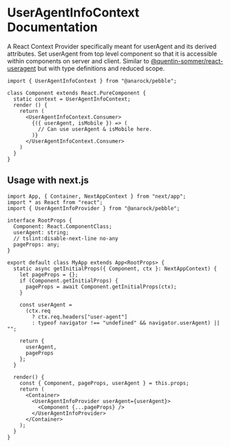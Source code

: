 # UserAgentInfoContext Documentation

A React Context Provider specifically meant for userAgent and its derived attributes.
Set userAgent from top level component so that it is accessible within components on server and client.
Similar to [@quentin-sommer/react-useragent](https://github.com/quentin-sommer/react-useragent) but with type definitions and reduced scope.

```tsx
import { UserAgentInfoContext } from "@anarock/pebble";

class Component extends React.PureComponent {
  static context = UserAgentInfoContext;
  render () {
    return (
      <UserAgentInfoContext.Consumer>
        {({ userAgent, isMobile }) => (
          // Can use userAgent & isMobile here.
        )}
      </UserAgentInfoContext.Consumer>
    )
  }
}
```

## Usage with next.js

```tsx
import App, { Container, NextAppContext } from "next/app";
import * as React from "react";
import { UserAgentInfoProvider } from "@anarock/pebble";

interface RootProps {
  Component: React.ComponentClass;
  userAgent: string;
  // tslint:disable-next-line no-any
  pageProps: any;
}

export default class MyApp extends App<RootProps> {
  static async getInitialProps({ Component, ctx }: NextAppContext) {
    let pageProps = {};
    if (Component.getInitialProps) {
      pageProps = await Component.getInitialProps(ctx);
    }

    const userAgent =
      (ctx.req
        ? ctx.req.headers["user-agent"]
        : typeof navigator !== "undefined" && navigator.userAgent) || "";

    return {
      userAgent,
      pageProps
    };
  }

  render() {
    const { Component, pageProps, userAgent } = this.props;
    return (
      <Container>
        <UserAgentInfoProvider userAgent={userAgent}>
          <Component {...pageProps} />
        </UserAgentInfoProvider>
      </Container>
    );
  }
}
```

